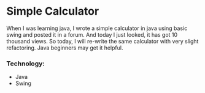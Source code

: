 Simple Calculator 
=================
When I was learning java, I wrote a simple calculator in java using basic swing and posted it in a forum. And today I just looked, it has got 10 thousand views.  So today, I will re-write the same calculator with very slight refactoring.  Java beginners may get it helpful.  

### Technology: 
* Java 
* Swing 

